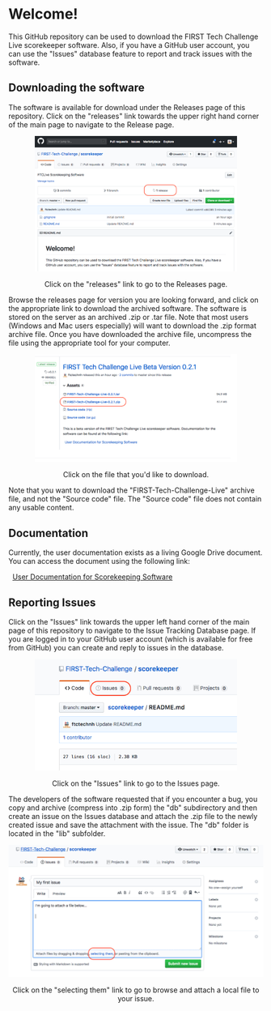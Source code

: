# Welcome!
This GitHub repository can be used to download the FIRST Tech Challenge Live scorekeeper software.  Also, if you have a GitHub user account, you can use the "Issues" database feature to report and track issues with the software.

## Downloading the software
The software is available for download under the Releases page of this repository.  Click on the "releases" link towards the upper right hand corner of the main page to navigate to the Release page.

<p align="center"><img src="https://github.com/FIRST-Tech-Challenge/WikiSupport/blob/master/scorekeeper/releasesLink.png" width="400"></p>
<p align="center">Click on the "releases" link to go to the Releases page.</p>

Browse the releases page for version you are looking forward, and click on the appropriate link to download the archived software.  The software is stored on the server as an archived .zip or .tar file.  Note that most users (Windows and Mac users especially) will want to download the .zip format archive file.  Once you have downloaded the archive file, uncompress the file using the appropriate tool for your computer.

<p align="center"><img src="https://github.com/FIRST-Tech-Challenge/WikiSupport/blob/master/scorekeeper/downloadZip.png" width="400"></p>
<p align="center">Click on the file that you'd like to download.</p>

Note that you want to download the "FIRST-Tech-Challenge-Live" archive file, and not the "Source code" file.  The "Source code" file does not contain any usable content.

## Documentation
Currently, the user documentation exists as a living Google Drive document.  You can access the document using the following link:

&nbsp;&nbsp;[User Documentation for Scorekeeping Software](https://docs.google.com/document/d/1x5OHQiNgm70inQ-FRYEhM0RPY0hKwaQIH3_FfDnf1bw/edit?usp=sharing)

## Reporting Issues
Click on the "Issues" link towards the upper left hand corner of the main page of this repository to navigate to the Issue Tracking Database page.  If you are logged in to your GitHub user account (which is available for free from GitHub) you can create and reply to issues in the database.  

<p align="center"><img src="https://github.com/FIRST-Tech-Challenge/WikiSupport/blob/master/scorekeeper/issues.png" width="400"></p>
<p align="center">Click on the "Issues" link to go to the Issues page.</p>

The developers of the software requested that if you encounter a bug, you copy and archive (compress into .zip form) the "db" subdirectory and then create an issue on the Issues database and attach the .zip file to the newly created issue and save the attachment with the issue.  The "db" folder is located in the "lib" subfolder.

<p align="center"><img src="https://github.com/FIRST-Tech-Challenge/WikiSupport/blob/master/scorekeeper/selectingThem.png" width="600"></p>
<p align="center">Click on the "selecting them" link to go to browse and attach a local file to your issue.</p>

